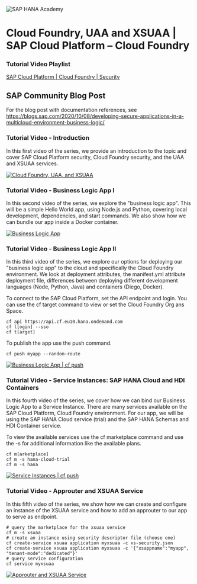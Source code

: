 ![SAP HANA Academy](https://yt3.ggpht.com/-BHsLGUIJDb0/AAAAAAAAAAI/AAAAAAAAAVo/6_d1oarRr8g/s100-mo-c-c0xffffffff-rj-k-no/photo.jpg)

# Cloud Foundry, UAA and XSUAA | SAP Cloud Platform – Cloud Foundry #

### Tutorial Video Playlist ### 
[SAP Cloud Platform | Cloud Foundry | Security](https://www.youtube.com/playlist?list=PLkzo92owKnVwAlv4joh1M5fhvaq8k0oaY)

## SAP Community Blog Post ##
For the blog post with documentation references, see https://blogs.sap.com/2020/10/08/developing-secure-applications-in-a-multicloud-environment-business-logic/

### Tutorial Video - Introduction ### 
In this first video of the series, we provide an introduction to the topic and cover SAP Cloud Platform security, Cloud Foundry security, and the UAA and XSUAA services. 

[![Cloud Foundry, UAA, and XSUAA](https://img.youtube.com/vi/DGi3Kf9imyE/0.jpg)](https://youtu.be/DGi3Kf9imyE "Cloud Foundry, UAA, and XSUAA")

### Tutorial Video - Business Logic App I ### 
In this second video of the series, we explore the "business logic app". This will be a simple Hello World app, using Node.js and Python, covering local development, dependencies, and start commands. We also show how we can bundle our app inside a Docker container. 

[![Business Logic App](https://img.youtube.com/vi/APbvu4MjB0M/0.jpg)](https://youtu.be/APbvu4MjB0M "Business Logic App")

### Tutorial Video - Business Logic App II ### 
In this third video of the series, we explore our options for deploying our "business logic app" to the cloud and specifically the Cloud Foundry environment. We look at deployment attributes, the manifest.yml attribute deployment file, differences between deploying different development languages (Node, Python, Java) and containers (Diego, Docker).  

To connect to the SAP Cloud Platform, set the API endpoint and login. You can use the cf target command to view or set the Cloud Foundry Org ans Space.
```
cf api https://api.cf.eu10.hana.ondemand.com
cf l[ogin] --sso
cf t[arget]
```
To publish the app use the push command. 
```
cf push myapp --random-route
```

[![Business Logic App | cf push](https://img.youtube.com/vi/DGi3Kf9imyE/0.jpg)](https://youtu.be/DGi3Kf9imyE "Business Logic App | cf push")

### Tutorial Video - Service Instances: SAP HANA Cloud and HDI Containers ### 
In this fourth video of the series, we cover how we can bind our Business Logic App to a Service Instance. There are many services available on the SAP Cloud Platform, Cloud Foundry environment. For our app, we will be using the SAP HANA Cloud service (trial) and the SAP HANA Schemas and HDI Container service.  

To view the available services use the cf marketplace command and use the -s <service name> for additional information like the available plans. 
```
cf m[arketplace]
cf m -s hana-cloud-trial
cf m -s hana
```
[![Service Instances | cf push](https://img.youtube.com/vi/kSCdTjMkwlU/0.jpg)](https://youtu.be/kSCdTjMkwlU "Service Instances | SAP HANA Cloud & HDI Containers")
  
### Tutorial Video - Approuter and XSUAA Service ### 
In this fifth video of the series, we show how we can create and configure an instance of the XSUAA service and how to add an approuter to our app to serve as endpoint.   

```
# query the marketplace for the xsuaa service
cf m -s xsuaa
# create an instance using security descriptor file (choose one)
cf create-service xsuaa application myxsuaa -c xs-security.json
cf create-service xsuaa application myxsuaa -c '{"xsappname":"myapp", "tenant-mode":"dedicated"}'
# query service configuration
cf service myxsuaa
```

[![Approuter and XSUAA Service](https://img.youtube.com/vi/mMwwJsHtdko/0.jpg)](https://youtu.be/mMwwJsHtdko "Approuter and XSUAA Service")












